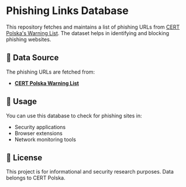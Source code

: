 # Phishing Links Database

This repository fetches and maintains a list of phishing URLs from [CERT Polska's Warning List](https://cert.pl/en/warning-list/). The dataset helps in identifying and blocking phishing websites.

## 📌 Data Source

The phishing URLs are fetched from:

- **[CERT Polska Warning List](https://cert.pl/en/warning-list/)**

## 🚀 Usage

You can use this database to check for phishing sites in:

- Security applications
- Browser extensions
- Network monitoring tools

## 📜 License

This project is for informational and security research purposes. Data belongs to CERT Polska.
